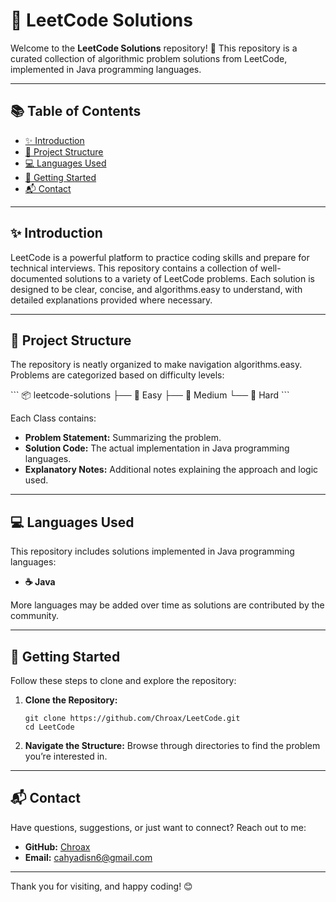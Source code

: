# 🌟 LeetCode Solutions

Welcome to the **LeetCode Solutions** repository! 🚀 This repository is a curated collection of algorithmic problem solutions from LeetCode, implemented in Java programming languages.

---

## 📚 Table of Contents

- [✨ Introduction](#-introduction)
- [📂 Project Structure](#-project-structure)
- [💻 Languages Used](#-languages-used)
- [🚀 Getting Started](#-getting-started)
- [📬 Contact](#-contact)

---

## ✨ Introduction

LeetCode is a powerful platform to practice coding skills and prepare for technical interviews. This repository contains a collection of well-documented solutions to a variety of LeetCode problems. Each solution is designed to be clear, concise, and algorithms.easy to understand, with detailed explanations provided where necessary.

---

## 📂 Project Structure

The repository is neatly organized to make navigation algorithms.easy. Problems are categorized based on difficulty levels:

\`\`\`
📦 leetcode-solutions
├── 📁 Easy
├── 📁 Medium
└── 📁 Hard
\`\`\`

Each Class contains:

- **Problem Statement:** Summarizing the problem.
- **Solution Code:** The actual implementation in Java programming languages.
- **Explanatory Notes:** Additional notes explaining the approach and logic used.

---

## 💻 Languages Used

This repository includes solutions implemented in Java programming languages:

- **☕ Java**

More languages may be added over time as solutions are contributed by the community.

---

## 🚀 Getting Started

Follow these steps to clone and explore the repository:

1. **Clone the Repository:**

   ```
   git clone https://github.com/Chroax/LeetCode.git
   cd LeetCode
   ```
3. **Navigate the Structure:**
   Browse through directories to find the problem you’re interested in.

---

## 📬 Contact

Have questions, suggestions, or just want to connect? Reach out to me:

- **GitHub:** [Chroax](https://github.com/Chroax)
- **Email:** cahyadisn6@gmail.com

---

Thank you for visiting, and happy coding! 😊
